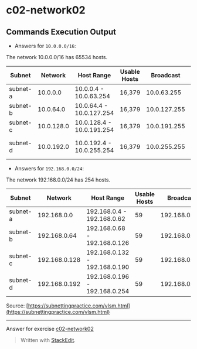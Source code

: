 ﻿
# c02-network02

## Commands Execution Output

- Answers for `10.0.0.0/16`:

The network 10.0.0.0/16 has 65534 hosts.

|Subnet|Network|Host Range|Usable Hosts|Broadcast|AWS Reserved|
|-|-|-|-|-|-|
|subnet-a|10.0.0.0 | 10.0.0.4 - 10.0.63.254|16,379 | 10.0.63.255|10.0.0.1-10.0.0.3
|subnet-b|10.0.64.0 |10.0.64.4 - 10.0.127.254 | 16,379| 10.0.127.255|10.0.64.1 - 10.0.64.3
|subnet-c|10.0.128.0 |10.0.128.4 - 10.0.191.254 |16,379 |10.0.191.255 |10.0.128.1-10.0.128.3
|subnet-d|10.0.192.0 |10.0.192.4 - 10.0.255.254 | 16,379|10.0.255.255 |10.0.192.1 - 10.0.192.3

- Answers for `192.168.0.0/24`:

The network 192.168.0.0/24 has 254 hosts.

|Subnet|Network|Host Range|Usable Hosts|Broadcast|AWS Reserved|
|-|-|-|-|-|-|
|subnet-a|192.168.0.0 |192.168.0.4 - 192.168.0.62 |59 |192.168.0.63 |192.168.0.1 - 192.168.0.3
|subnet-b|192.168.0.64 |192.168.0.68 - 192.168.0.126 |59 |192.168.0.127 |192.168.0.65 -192.168.0.67
|subnet-c|192.168.0.128 |192.168.0.132 - 192.168.0.190 |59 |192.168.0.191 |192.168.0.129 -192.168.0.131
|subnet-d|192.168.0.192 |192.168.0.196 - 192.168.0.254 |59 |192.168.0.255 |192.168.0.193 -192.168.0.195

Source: [https://subnettingpractice.com/vlsm.html](https://subnettingpractice.com/vlsm.html)

<!-- Don't change anything below this point-->
***
Answer for exercise [c02-network02](https://github.com/devopsacademyau/academy/blob/893381c6f0b69434d9e8597d3d4b1c17f9bc1371/classes/02class/exercises/c02-network02/README.md)

> Written with [StackEdit](https://stackedit.io/).

